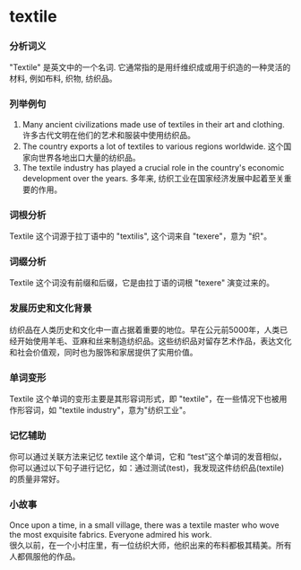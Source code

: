 # textile

### 分析词义

  

"Textile" 是英文中的一个名词. 它通常指的是用纤维织成或用于织造的一种灵活的材料, 例如布料, 织物, 纺织品。

  

### 列举例句

  

1.  Many ancient civilizations made use of textiles in their art and clothing. 许多古代文明在他们的艺术和服装中使用纺织品。
2.  The country exports a lot of textiles to various regions worldwide. 这个国家向世界各地出口大量的纺织品。
3.  The textile industry has played a crucial role in the country's economic development over the years. 多年来, 纺织工业在国家经济发展中起着至关重要的作用。

  

### 词根分析

  

Textile 这个词源于拉丁语中的 "textilis", 这个词来自 "texere"，意为 "织"。

  

### 词缀分析

  

Textile 这个词没有前缀和后缀，它是由拉丁语的词根 "texere" 演变过来的。

  

### 发展历史和文化背景

  

纺织品在人类历史和文化中一直占据着重要的地位。早在公元前5000年，人类已经开始使用羊毛、亚麻和丝来制造纺织品。这些纺织品对留存艺术作品，表达文化和社会价值观，同时也为服饰和家居提供了实用价值。

  

### 单词变形

  

Textile 这个单词的变形主要是其形容词形式，即 "textile"，在一些情况下也被用作形容词，如 "textile industry"，意为"纺织工业"。

  

### 记忆辅助

  

你可以通过关联方法来记忆 textile 这个单词，它和 “test”这个单词的发音相似，你可以通过以下句子进行记忆，如：通过测试(test)，我发现这件纺织品(textile)的质量非常好。

  

### 小故事

  

Once upon a time, in a small village, there was a textile master who wove the most exquisite fabrics. Everyone admired his work.  
很久以前，在一个小村庄里，有一位纺织大师，他织出来的布料都极其精美。所有人都佩服他的作品。
